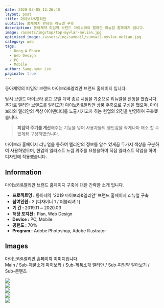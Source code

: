```yaml
---
date: 2020-03-05 12:26:40
layout: post
title: 마이보라&멜리안
subtitle: 홈페이지 반응형 리뉴얼 구축
description: 동아제약 피임약 브랜드 마이보라와 멜리안 리뉴얼 홈페이지 입니다.
image: /assets/img/top/top-myvlar-melian.jpg
optimized_image: /assets/img/sumnail/sumnail-myvlar-melian.jpg
category: web
tags:
  - Dong-A Pharm
  - Web Design
  - PC
  - Mobile
author: Sang-hyun Lee
paginate: true
---
```


<link rel="stylesheet" href="/assets/css/slick.css">
<link rel="stylesheet" href="/assets/css/slick-theme.css">




동아제약의 피임약 브랜드 마이보라&멜리안 브랜드 홈페이지 입니다.

당시 브랜드 마이보라 광고 모델 계약 종료 시점을 기준으로 리뉴얼을 진행을 했습니다. 추가로 멜리안 브랜드를 알리고자 마이보라&멜리안 상품 주축으로 구성을 했으며,
마이보라와 멜리안의 색상 아이덴티티를 노출시키고자 하는 현업의 의견을 반영하여 구축했습니다.


> **피임약 주기를 계산**해주는 기능을 넣어 사용자들의 불안감을 작게나마 해소 할 수 있게끔 구성하였습니다.

마이보라 홈페이지 리뉴얼을 통하여 멜리안의 정보를 알수 있게끔 두가지 색상을 구분하여 사용하였으며, 현업의 일러스트 느낌 위주를 요청을하여 직접 일러스트 작업을 하여 디자인에 적용했습니다.


<!--page-->

## Information

마이보라&멜리안 브랜드 홈페이지 구축에 대한 간략한 소개 입니다.

- **프로젝트명 :** 동아제약 '2019 마이보라&멜리안' 브랜드 홈페이지 리뉴얼 구축
- **참여인원 :** 2 [디자이너 1 / 퍼블리셔 1]
- **기 간 :** 2019.11 ~ 2020.03  
- **해당 포지션 :** Plan, Web Design
- **Device :** PC, Mobile
- **공헌도 :** 70%
- **Program :** Adobe Photoshop, Adobe Illustrator


<!--page-->

## Images

마이보라&멜리안 홈페이지 이미지입니다.<br>
Main / Sub-제품소개 마이보라 / Sub-제품소개 멜리안 / Sub-피임약 알아보기 / Sub-콘텐츠

<section class="quotes">
  <div class="bubble">
    <img src="/assets/img/slide/myvlar-v2-01.jpg" />
  </div>
  <div class="bubble">
    <img src="/assets/img/slide/myvlar-v2-02.jpg" /> 
  </div>
  <div class="bubble">
    <img src="/assets/img/slide/myvlar-v2-03.jpg" /> 
  </div>
  <div class="bubble">
    <img src="/assets/img/slide/myvlar-v2-04.jpg" /> 
  </div>
  <div class="bubble">
    <img src="/assets/img/slide/myvlar-v2-05.jpg" /> 
  </div>
</section>

<p></p>
<p></p>




<!--page-->



<script type="text/javascript" src="https://cdnjs.cloudflare.com/ajax/libs/jquery/2.1.3/jquery.min.js"></script>
<script type="text/javascript" src="https://cdn.jsdelivr.net/jquery.slick/1.5.0/slick.min.js"></script>

<script>
	$('.quotes').slick({
  dots: true,
  infinite: true,
  autoplay: false,
  autoplaySpeed: 6000,
  speed: 800,
  slidesToShow: 1,
  adaptiveHeight: true
});
$( document ).ready(function() {
$('.no-fouc').removeClass('no-fouc');
});
</script>





